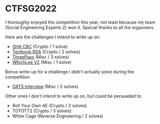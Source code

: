# CTFSG2022

I thoroughly enjoyed the competition this year, not least because my team (Social Engineering Experts 2) won it. Special thanks to all the organisers.

Here are the challenges I intend to write up on:
- [SHA CBC](SHA-CBC.ipynb) (Crypto / 1 solve)
- [Textbook RSA](TextbookRSA.ipynb) (Crypto / 2 solves)
- [ThreePass](ThreePass.ipynb) (Misc / 3 solves)
- [WhichLee V2](WhichLeeV2.ipynb) (Misc / 1 solve)

Bonus write-up for a challenge I didn't actually solve during the competition:
- [DATS Interview](DatsInterview.ipynb) (Misc / 2 solves)

Other ones I don't intend to write up on, but could be persuaded to:
- Roll Your Own AE (Crypto / 2 solves)
- TOTOTT2 (Crypto / 3 solves)
- White Cage (Reverse Engineering / 2 solves)